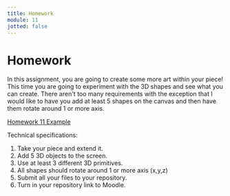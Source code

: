 ```yaml
---
title: Homework
module: 11
jotted: false
---
```


# Homework

In this assignment, you are going to create some more art within your piece! This time you are going to experiment with the 3D shapes and see what you can create. There aren't too many requirements with the exception that I would like to have you add at least 5 shapes on the canvas and then have them rotate around 1 or more axis.

<a href="https://github.com/Montana-Media-Arts/220_CreativeCoding2-Spring2023-Samples/tree/main/Homework%2011" target="_blank">Homework 11 Example</a>

Technical specifications:

1. Take your piece and extend it.
2. Add 5 3D objects to the screen.
3. Use at least 3 different 3D primitives.
4. All shapes should rotate around 1 or more axis (x,y,z)
5. Submit all your files to your repository.
6. Turn in your repository link to Moodle.

